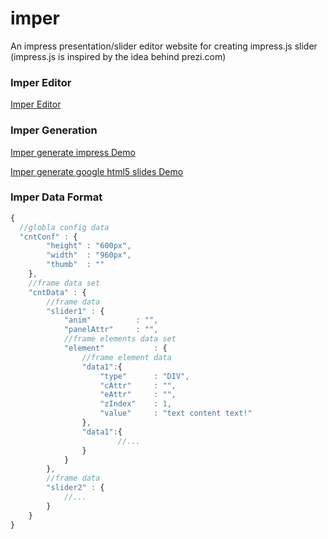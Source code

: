 imper
=====

An impress presentation/slider editor website for creating impress.js slider 
(impress.js is inspired by the idea behind prezi.com)

### Imper Editor

[Imper Editor](http://switer.github.io/imper/)

### Imper Generation

[Imper generate impress Demo](http://switer.github.io/examples/imper.html#/step-1) 

[Imper generate google html5 slides Demo](http://switer.github.io/examples/html5slides.html)

### Imper Data Format
```javascript
{
  //globla config data
  "cntConf" : {
		"height" : "600px",
		"width"  : "960px",
		"thumb"  : ""
	},
	//frame data set
	"cntData" : {
		//frame data
		"slider1" : {
			"anim"			: "",
			"panelAttr" 	: "",
			//frame elements data set
			"element"   		: {
				//frame element data
				"data1":{
					"type"		: "DIV",
					"cAttr"		: "",
					"eAttr"		: "",
					"zIndex"	: 1,
					"value"		: "text content text!"
				},
				"data1":{
				        //...
				}
			}
		},
		//frame data
		"slider2" : {
			//...
		}
	}
}
```
